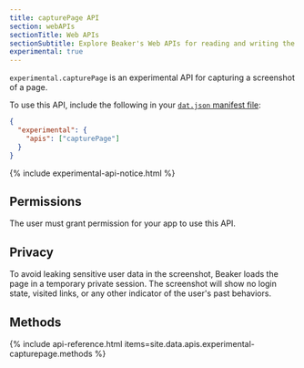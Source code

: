 ```yaml
---
title: capturePage API
section: webAPIs
sectionTitle: Web APIs
sectionSubtitle: Explore Beaker's Web APIs for reading and writing the peer-to-peer filesystem
experimental: true
---
```


`experimental.capturePage` is an experimental API for capturing a screenshot of a page.

To use this API, include the following in your <a href="/docs/apis/manifest"><code>dat.json</code> manifest file</a>:

```json
{
  "experimental": {
    "apis": ["capturePage"]
  }
}
```

{% include experimental-api-notice.html %}

## Permissions

The user must grant permission for your app to use this API.

## Privacy

To avoid leaking sensitive user data in the screenshot, Beaker loads the page in a temporary private session. The screenshot will show no login state, visited links, or any other indicator of the user's past behaviors.

## Methods

{% include api-reference.html items=site.data.apis.experimental-capturepage.methods %}

